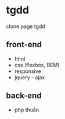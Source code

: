 # tgdd
clone page tgdd

## front-end
- html
- css (flexbox, BEM)
- responsive
- jquery - ajax

## back-end
- php thuần
